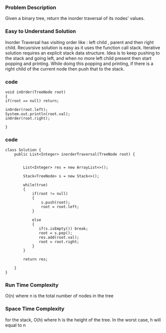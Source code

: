 ### Problem Description

Given a binary tree, return the inorder traversal of its nodes' values.

### Easy to Understand Solution

Inorder Traversal has visiting order like : left child , parent and then right child.
Recusrsive solution is easy as it uses the function call stack.
Iterative solution requires an explicit stack data structure. Idea is to keep pushing to the stack and going left, and when no more left child present then start popping and printing. While doing this popping and printing, if there is a right child of the current node then push that to the stack.

### code
```
void inOrder(TreeNode root)
{
if(root == null) return;

inOrder(root.left);
System.out.println(root.val);
inOrder(root.right);

}
```


### code 
```
class Solution {
    public List<Integer> inorderTraversal(TreeNode root) {
        
        
        List<Integer> res = new ArrayList<>();
        
        Stack<TreeNode> s = new Stack<>();
        
        while(true)
        {
            if(root != null)
            {
                s.push(root);
                root = root.left;
            }
            
            else
            {
               if(s.isEmpty()) break;
               root = s.pop();
               res.add(root.val);
               root = root.right;
            }
        }
        
        return res;
        
    }
}
```

### Run Time Complexity
O(n) where n is the total number of nodes in the tree

### Space Time Complexity
for the stack, O(h) where h is the height of the tree. In the worst case, h will equal to n

